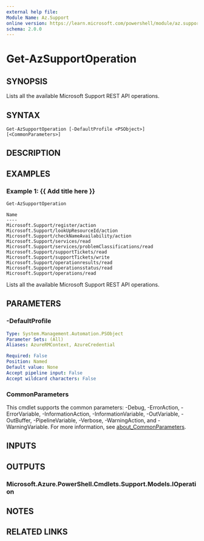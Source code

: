 ```yaml
---
external help file:
Module Name: Az.Support
online version: https://learn.microsoft.com/powershell/module/az.support/get-azsupportoperation
schema: 2.0.0
---
```


# Get-AzSupportOperation

## SYNOPSIS
Lists all the available Microsoft Support REST API operations.

## SYNTAX

```
Get-AzSupportOperation [-DefaultProfile <PSObject>] [<CommonParameters>]
```

## DESCRIPTION


## EXAMPLES

### Example 1: {{ Add title here }}
```powershell
Get-AzSupportOperation
```

```output
Name
----
Microsoft.Support/register/action
Microsoft.Support/lookUpResourceId/action
Microsoft.Support/checkNameAvailability/action
Microsoft.Support/services/read
Microsoft.Support/services/problemClassifications/read
Microsoft.Support/supportTickets/read
Microsoft.Support/supportTickets/write
Microsoft.Support/operationresults/read
Microsoft.Support/operationsstatus/read
Microsoft.Support/operations/read
```

Lists all the available Microsoft Support REST API operations.

## PARAMETERS

### -DefaultProfile


```yaml
Type: System.Management.Automation.PSObject
Parameter Sets: (All)
Aliases: AzureRMContext, AzureCredential

Required: False
Position: Named
Default value: None
Accept pipeline input: False
Accept wildcard characters: False
```

### CommonParameters
This cmdlet supports the common parameters: -Debug, -ErrorAction, -ErrorVariable, -InformationAction, -InformationVariable, -OutVariable, -OutBuffer, -PipelineVariable, -Verbose, -WarningAction, and -WarningVariable. For more information, see [about_CommonParameters](http://go.microsoft.com/fwlink/?LinkID=113216).


## INPUTS

## OUTPUTS

### Microsoft.Azure.PowerShell.Cmdlets.Support.Models.IOperation

## NOTES

## RELATED LINKS

